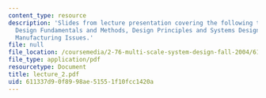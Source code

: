 ```yaml
---
content_type: resource
description: 'Slides from lecture presentation covering the following topics: MuSS
  Design Fundamentals and Methods, Design Principles and Systems Design, and MuSS
  Manufacturing Issues.'
file: null
file_location: /coursemedia/2-76-multi-scale-system-design-fall-2004/611337d90f8998ae51551f10fcc1420a_lecture_2.pdf
file_type: application/pdf
resourcetype: Document
title: lecture_2.pdf
uid: 611337d9-0f89-98ae-5155-1f10fcc1420a
---
```

